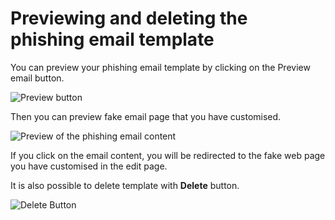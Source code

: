 # Previewing and deleting the phishing email template

You can preview your phishing email template by clicking on the Preview email button.

![Preview button](https://www.keepnetlabs.com/wp-content/uploads/Preview-button-e1532011545101-1024x430.png)

Then you can preview fake email page that you have customised.

![Preview of the phishing email content](https://www.keepnetlabs.com/wp-content/uploads/Ekran-G%C3%B6r%C3%BCnt%C3%BCs%C3%BC-2018-07-19-17-48-35-1024x476.png)

If you click on the email content, you will be redirected to the fake web page you have customised in the edit page.

It is also possible to delete template with **Delete** button.

![Delete Button](https://www.keepnetlabs.com/wp-content/uploads/Ekran-G%C3%B6r%C3%BCnt%C3%BCs%C3%BC-2018-07-19-18-00-51-e1532012509140-1024x448.png)

